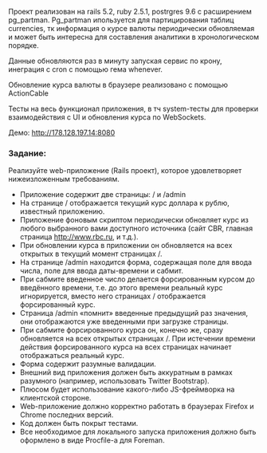 Проект реализован на rails 5.2, ruby 2.5.1, postrgres 9.6 c расширением pg_partman.
Pg_partman ипользуется для партицирования таблиц currencies, тк информация о курсе валюты периодически обновляемая и может быть интересна для составления аналитики в хронологическом порядке.

Данные обновляются раз в минуту запуская сервис по крону, инеграция с cron с помощью гема whenever.

Обновление курса валюты в браузере реализовано с помощью ActionCable

Тесты на весь функционал приложения, в тч system-тесты для проверки взаимодействия с UI и обновления курса по WebSockets.

Демо: http://178.128.197.14:8080



### Задание: 
  
  Реализуйте web-приложение (Rails проект), которое удовлетворяет
  нижеизложенным требованиям.
  - Приложение содержит две страницы: / и /admin
  - На странице / отображается текущий курс доллара к рублю, известный
  приложению.
  - Приложение фоновым скриптом периодически обновляет курс из любого
  выбранного вами доступного источника (сайт CBR, главная страница
  http://www.rbc.ru, и т.д.).
  - При обновлении курса в приложении он обновляется на всех открытых в
  текущий момент страницах /.
  - На странице /admin находится форма, содержащая поле для ввода числа,
  поле для ввода даты-времени и сабмит.
  - При сабмите введенное число делается форсированным курсом до введённого
  времени, т.е. до этого времени реальный курс игнорируется, вместо него
  страницах / отображается форсированный курс. 
  - Страница /admin «помнит» введенные предыдущий раз значения, они
отображаются уже введенными при загрузке страницы.
  - При сабмите форсированного курса он, конечно же, cразу обновляется на всех
  открытых страницах /. При истечении времени действия форсированного
  курса на всех страницах начинает отображаться реальный курс.
  - Форма содержит разумные валидации.
  - Внешний вид приложения должен быть аккуратным в рамках разумного
  (например, использовать Twitter Bootstrap).
  - Плюсом будет использование какого-либо JS-фреймворка на клиентской
  стороне.
  - Web-приложение должно корректно работать в браузерах Firefox и Chrome
  последних версий.
  - Код должен быть покрыт тестами.
  - Все необходимое для локального запуска приложения должно быть
  оформлено в виде Procfile-а для Foreman.
